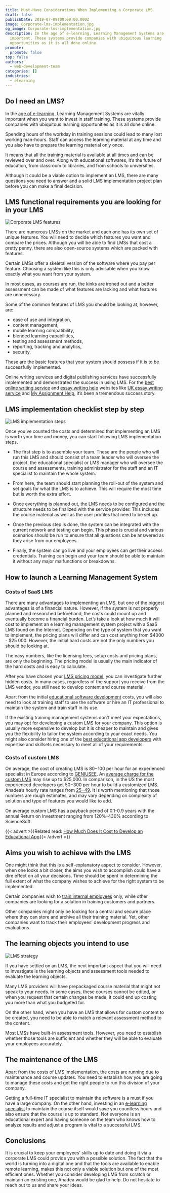 ```yaml
---
title: Must-Have Considerations When Implementing a Corporate LMS
draft: false
publishDate: 2019-07-09T00:00:00.000Z
image: Corporate-lms-implementation.jpg
og_image: Corporate-lms-implementation.jpg
description: In the age of e-learning, Learning Management Systems are vitally
  important. These systems provide companies with ubiquitous learning
  opportunities as it is all done online.
promote:
  promote: false
top: false
authors:
  - web-development-team
categories: []
industries:
  - elearning
---
```

## Do I need an LMS?

In the <a href="https://anadea.info/blog/elearning-trends-2019" target="_blank">age of e-learning</a>, Learning Management Systems are vitally important when you want to invest in staff training. These systems provide companies with ubiquitous learning opportunities as it is all done online.

Spending hours of the workday in training sessions could lead to many lost working man-hours. Staff can access the learning material at any time and you also have to prepare the learning material only once.

It means that all the training material is available at all times and can be reviewed over and over. Along with educational softwares, it’s the future of education, from classroom to libraries, and from schools to universities.

Although it could be a viable option to implement an LMS, there are many questions you need to answer and a solid LMS implementation project plan before you can make a final decision.

## LMS functional requirements you are looking for in your LMS

![Corporate LMS features](Corporate-lms-features.jpg)

There are numerous LMSs on the market and each one has its own set of unique features. You will need to decide which features you want and compare the prices. Although you will be able to find LMSs that cost a pretty penny, there are also open-source systems which are packed with features.

Certain LMSs offer a skeletal version of the software where you pay per feature. Choosing a system like this is only advisable when you know exactly what you want from your system.

In most cases, as courses are run, the kinks are ironed out and a better assessment can be made of what features are lacking and what features are unnecessary.

Some of the common features of LMS you should be looking at, however, are:

* ease of use and integration,
* content management,
* mobile learning compatibility,
* blended learning capabilities,
* testing and assessment methods,
* reporting, tracking and analytics,
* security.

These are the basic features that your system should possess if it is to be successfully implemented.

Online writing services and digital publishing services have successfully implemented and demonstrated the success in using LMS. For the <a href="https://www.bestessaytips.com/" target="_blank">best online writing service</a> and <a href="https://www.essaywritinglab.co.uk/academic-writing-help/" target="_blank">essay writing help</a> websites like <a href="https://www.nerdywriters.co.uk/" target="_blank">UK essay writing service</a> and <a href="https://my-assignment.help/" target="_blank">My Assignment Help</a>, it’s been a tremendous success story.

## LMS implementation checklist step by step

![LMS implementation steps](Lms-implementation-steps.jpg)

Once you’ve counted the costs and determined that implementing an LMS is worth your time and money, you can start following LMS implementation steps.

* The first step is to assemble your team. These are the people who will run this LMS and should consist of a team leader who will oversee the project, the educational specialist or LMS manager who will oversee the course and assessments, training administrator for the staff and an IT specialist to maintain the whole system.

* From here, the team should start planning the roll-out of the system and set goals for what the LMS is to achieve. This will require the most time but is worth the extra effort.

* Once everything is planned out, the LMS needs to be configured and the structure needs to be finalized with the service provider. This includes the course material as well as the user profiles that need to be set up.

* Once the previous step is done, the system can be integrated with the current network and testing can begin. This phase is crucial and various scenarios should be run to ensure that all questions can be answered as they arise from our employees.

* Finally, the system can go live and your employees can get their access credentials. Training can begin and your team should be able to maintain it without any major malfunctions or breakdowns.

## How to launch a Learning Management System

### Costs of SaaS LMS

There are many advantages to implementing an LMS, but one of the biggest advantages is of a financial nature. However, if the system is not properly planned and researched beforehand, the costs could mount up and eventually become a financial burden. Let’s take a look at how much it will cost to implement an e learning management system project with a SaaS LMS found on the Internet. Depending on the type of system that you want to implement, the pricing plans will differ and can cost anything from $4000 - $25 000. However, the initial hard costs are not the only numbers you should be looking at.

The easy numbers, like the licensing fees, setup costs and pricing plans, are only the beginning. The pricing model is usually the main indicator of the hard costs and is easy to calculate.

After you have chosen your <a href="https://blog.capterra.com/learning-management-software-costs/" target="_blank">LMS pricing model</a>, you can investigate further hidden costs. In many cases, regardless of the support you receive from the LMS vendor, you still need to develop content and course material.

Apart from the initial <a href="https://anadea.info/solutions/e-learning-software-development">educational software development</a> costs, you will also need to look at training staff to use the software or hire an IT professional to maintain the system and train staff in its use.

If the existing training management systems don't meet your expectations, you may opt for developing a custom LMS for your company. This option is usually more expensive to develop but it is cheaper to maintain and gives you the flexibility to tailor the system according to your exact needs. You might also consider hiring one of the <a href="https://www.designrush.com/agency/mobile-app-design-development/educational" target="_blank">best educational app developers</a> with expertise and skillsets necessary to meet all of your requirements.

### Costs of custom LMS

On average, the cost of creating LMS is $80-$100 per hour for an experienced specialist in Europe according to [GENIUSEE](https://geniusee.com/single-blog/how-to-build-a-learning-management-system-from-scratch#average_cost_of_ustom_lms_software_development). An [average charge for the custom LMS](https://elearningindustry.com/true-cost-of-a-learning-management-system) may rise up to $25,000. In comparison, in the US the most experienced developers get $50-$300 per hour to build a customized LMS. Anadea’s hourly rate ranges from [$25-$49](https://clutch.co/profile/anadea#focus). It is worth mentioning that those numbers are rough estimates, and may vary depending on complexity of solution and type of features you would like to add.

On average custom LMS has a payback period of 0.1-0.9 years with the annual Return on Investment ranging from 120%-430% according to ScienceSoft.

{{< advert >}}Related read: [How Much Does It Cost to Develop an Educational App](https://anadea.info/guides/educational-app-development-cost){{< /advert >}}

## Aims you wish to achieve with the LMS

One might think that this is a self-explanatory aspect to consider. However, when one looks a bit closer, the aims you wish to accomplish could have a dire effect on all your decisions. Time should be spent in determining the full extent of what the company wishes to achieve for the right system to be implemented.

Certain companies wish to <a href="https://anadea.info/blog/training-in-the-workplace-how-an-employee-engagement-app-can-help" target="_blank">train internal employees</a> only, while other companies are looking for a solution in training customers and partners.

Other companies might only be looking for a central and secure place where they can store and archive all their training material. Yet, other companies want to track their employees’ development progress and evaluations.

## The learning objects you intend to use

![LMS strategy](Lms-strategy.jpg)

If you have settled on an LMS, the next important aspect that you will need to investigate is the learning objects and assessment tools needed to evaluate the learning objects.

Many LMS providers will have prepackaged course material that might not speak to your needs. In some cases, these courses cannot be edited, or when you request that certain changes be made, it could end up costing you more than what you budgeted for.

On the other hand, when you have an LMS that allows for custom content to be created, you need to be able to match a relevant assessment method to the content.

Most LMSs have built-in assessment tools. However, you need to establish whether those tools are sufficient and whether they will be able to evaluate your employees accurately.

## The maintenance of the LMS

Apart from the costs of LMS implementation, the costs are running due to maintenance and course updates. You need to establish how you are going to manage these costs and get the right people to run this division of your company.

Getting a full-time IT specialist to maintain the software is a must if you have a large company. On the other hand, investing in an <a href="https://elearningindustry.com/elearning-specialist-in-2018-required" target="_blank">e-learning specialist</a> to maintain the course itself would save you countless hours and also ensure that the course is up to standard.
Not everyone is an educational expert and having someone on the team who knows how to analyze results and adjust a program is vital to a successful LMS.

## Conclusions

It is crucial to keep your employees’ skills up to date and doing it via a сorporate LMS could provide you with a possible solution. The fact that the world is turning into a digital one and that the tools are available to enable remote learning, makes this not only a viable solution but one of the most efficient ones. Whether you consider developing LMS from scratch or maintain an existing one, Anadea would be glad to help. Do not hesitate to reach out to us and share your ideas.
